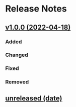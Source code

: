 # Release Notes

## [v1.0.0 (2022-04-18)](https://github.com/Repzo/repzo-qoyod.git)

### Added

### Changed

### Fixed

### Removed

## [unreleased (date)](path)
